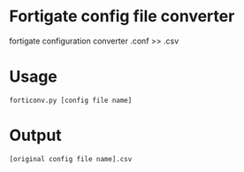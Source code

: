 # Fortigate config file converter
fortigate configuration converter
.conf >> .csv

# Usage
```
forticonv.py [config file name]
```

# Output
```
[original config file name].csv
```
